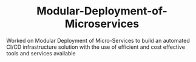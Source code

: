<h1 align="center">Modular-Deployment-of-Microservices</h1>
Worked on Modular Deployment of Micro-Services to build an automated CI/CD infrastructure solution with the use of efficient and cost effective tools and services available
